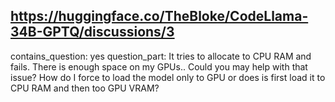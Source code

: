 ## https://huggingface.co/TheBloke/CodeLlama-34B-GPTQ/discussions/3

contains_question: yes
question_part: It tries to allocate to CPU RAM and fails. There is enough space on my GPUs.. Could you may help with that issue? How do I force to load the model only to GPU or does is first load it to CPU RAM and then too GPU VRAM?